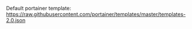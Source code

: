 Default portainer template: https://raw.githubusercontent.com/portainer/templates/master/templates-2.0.json
